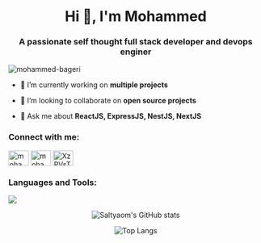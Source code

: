 <h1 align="center">Hi 👋, I'm Mohammed</h1>
<h3 align="center">A passionate self thought full stack developer and devops enginer</h3>

<p align="left"> <img src="https://komarev.com/ghpvc/?username=mohammed-bageri&label=Profile%20views&color=0e75b6&style=flat" alt="mohammed-bageri" /> </p>


- 🔭 I’m currently working on **multiple projects**

- 👯 I’m looking to collaborate on **open source projects**

- 💬 Ask me about **ReactJS, ExpressJS, NestJS, NextJS**

<h3 align="left">Connect with me:</h3>
<p align="left">
<a href="https://linkedin.com/in/mohammed-bageri-1429481a2" target="blank"><img align="center" src="https://raw.githubusercontent.com/rahuldkjain/github-profile-readme-generator/master/src/images/icons/Social/linked-in-alt.svg" alt="mohammed-bageri-1429481a2" height="30" width="40" /></a>
<a href="https://fb.com/mohammed.bageri.18" target="blank"><img align="center" src="https://raw.githubusercontent.com/rahuldkjain/github-profile-readme-generator/master/src/images/icons/Social/facebook.svg" alt="mohammed.bageri.18" height="30" width="40" /></a>
<a href="https://discord.gg/XzPVsThj" target="blank"><img align="center" src="https://raw.githubusercontent.com/rahuldkjain/github-profile-readme-generator/master/src/images/icons/Social/discord.svg" alt="XzPVsThj" height="30" width="40" /></a>
</p>

<h3 align="left">Languages and Tools:</h3>
<p align=left>
  <a href="https://skillicons.dev">
    <img src="https://skillicons.dev/icons?i=javascript,typescript,cs,html,css,python,nodejs,dotnet,expressjs,nestjs,angular,react,nextjs,vue,nuxtjs,electron,tailwind,prisma,vite,webpack,postgresql,mongodb,mysql,redis,linux,nginx,docker,cloudflare,aws,gcp" />
  </a>
</p>

<p align="center">
  <img alt="Saltyaom's GitHub stats" src=https://github-readme-stats.vercel.app/api?username=mohammed-bageri&theme=dark)](https://github.com/anuraghazra/github-readme-stats />
  
</p>

<p align="center">
  <img alt="Top Langs" src=https://github-readme-stats.vercel.app/api/top-langs/?username=mohammed-bageri&layout=compact&theme=dark)](https://github.com/anuraghazra/github-readme-stats />
</p>


